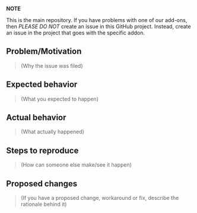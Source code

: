 **NOTE**

This is the main repository. If you have problems with one of our add-ons,
then _PLEASE DO NOT_ create an issue in this GitHub project. Instead,
create an issue in the project that goes with the specific addon.

## Problem/Motivation

> (Why the issue was filed)

## Expected behavior

> (What you expected to happen)

## Actual behavior

> (What actually happened)

## Steps to reproduce

> (How can someone else make/see it happen)

## Proposed changes

> (If you have a proposed change, workaround or fix, describe the rationale behind it)
